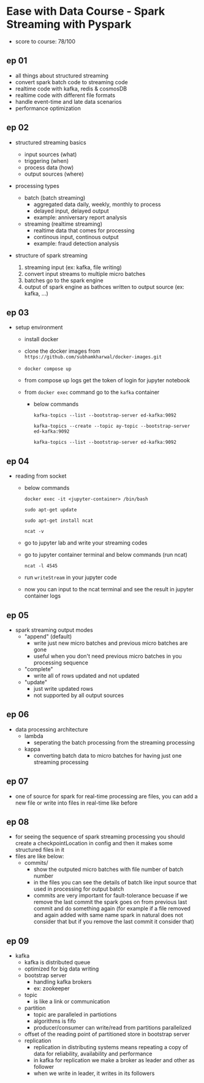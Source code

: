 # Ease with Data Course - Spark Streaming with Pyspark

- score to course: 78/100

## ep 01

- all things about structured streaming
- convert spark batch code to streaming code
- realtime code with kafka, redis & cosmosDB
- realtime code with different file formats
- handle event-time and late data scenarios
- performance optimization

## ep 02

- structured streaming basics

  - input sources (what)
  - triggering (when)
  - process data (how)
  - output sources (where)

- processing types

  - batch (batch streaming)
    - aggregated data daily, weekly, monthly to process
    - delayed input, delayed output
    - example: anniversary report analysis
  - streaming (realtime streaming)
    - realtime data that comes for processing
    - continous input, continous output
    - example: fraud detection analysis

- structure of spark streaming
  1. streaming input (ex: kafka, file writing)
  2. convert input streams to multiple micro batches
  3. batches go to the spark engine
  4. output of spark engine as bathces written to output source (ex: kafka, ...)

## ep 03

- setup environment

  - install docker
  - clone the docker images from `https://github.com/subhamkharwal/docker-images.git`
  - `docker compose up`
  - from compose up logs get the token of login for jupyter notebook
  - from `docker exec` command go to the `kafka` container

    - below commands

      ```shell
      kafka-topics --list --bootstrap-server ed-kafka:9092
      ```

      ```shell
      kafka-topics --create --topic ay-topic --bootstrap-server ed-kafka:9092
      ```

      ```shell
      kafka-topics --list --bootstrap-server ed-kafka:9092
      ```

## ep 04

- reading from socket

  - below commands

    ```shell
    docker exec -it <jupyter-container> /bin/bash
    ```

    ```shell
    sudo apt-get update
    ```

    ```shell
    sudo apt-get install ncat
    ```

    ```shell
    ncat -v
    ```

  - go to jupyter lab and write your streaming codes
  - go to jupyter container terminal and below commands (run ncat)
    ```shell
    ncat -l 4545
    ```
  - run `writeStream` in your jupyter code
  - now you can input to the ncat terminal
    and see the result in jupyter container logs

## ep 05

- spark streaming output modes
  - "append" (default)
    - write just new micro batches and previous micro batches are gone
    - useful when you don't need previous micro batches in you processing sequence
  - "complete"
    - write all of rows updated and not updated
  - "update"
    - just write updated rows
    - not supported by all output sources

## ep 06

- data processing architecture
  - lambda
    - seperating the batch processing from the streaming processing
  - kappa
    - converting batch data to micro batches for having just one streaming processing

## ep 07

- one of source for spark for real-time processing
  are files, you can add a new file or write into files in real-time like before

## ep 08

- for seeing the sequence of spark streaming processing you should create a checkpointLocation in config
  and then it makes some structured files in it
- files are like below:
  - commits/
    - show the outputed micro batches
      with file number of batch number
    - in the files you can see the details
      of batch like input source that used
      in processing for output batch
    - commits are very important for fault-tolerance becuase if we remove the
      last commit the spark goes on from
      previous last commit and do something
      again (for example if a file removed and again added with same name spark in natural does not consider that but if you remove the last commit it consider that)

## ep 09

- kafka
  - kafka is distributed queue
  - optimized for big data writing
  - bootstrap server
    - handling kafka brokers
    - ex: zookeeper
  - topic
    - is like a link or communication
  - partition
    - topic are paralleled in partiotions
    - algorithms is fifo
    - producer/consumer can write/read from partitions parallelized
  - offset of the reading point of partitioned store in bootstrap server
  - replication
    - replication in distributing systems means repeating a copy of data
      for reliability, availability and performance
    - in kafka for replication we make a broker as leader and other as follower
    - when we write in leader, it writes in its followers
